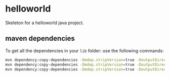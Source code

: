 # helloworld
Skeleton for a helloworld java project.

## maven dependencies
To get all the dependencies in your ```lib``` folder: use the following commands:
````bash
mvn dependency:copy-dependencies -Dmdep.stripVersion=true -DoutputDirectory=lib
mvn dependency:copy-dependencies -Dmdep.stripVersion=true -DoutputDirectory=lib -Dclassifier=javadoc
mvn dependency:copy-dependencies -Dmdep.stripVersion=true -DoutputDirectory=lib -Dclassifier=sources
````

